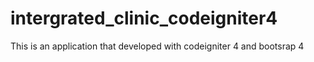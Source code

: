 # intergrated_clinic_codeigniter4
This is an application that developed with codeigniter 4 and bootsrap 4
